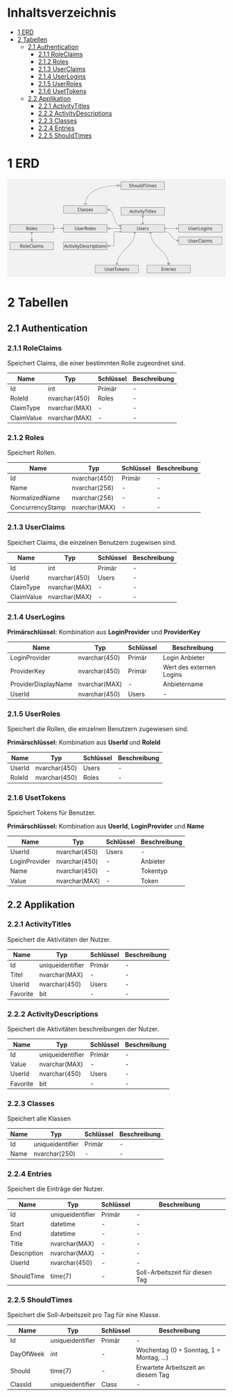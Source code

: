# Inhaltsverzeichnis

- [1 ERD](#1-erd)
- [2 Tabellen](#2-tabellen)
  - [2.1 Authentication](#21-authentication)
    - [2.1.1 RoleClaims](#211-roleclaims)
    - [2.1.2 Roles](#212-roles)
    - [2.1.3 UserClaims](#213-userclaims)
    - [2.1.4 UserLogins](#214-userlogins)
    - [2.1.5 UserRoles](#215-userroles)
    - [2.1.6 UsetTokens](#216-usettokens)
  - [2.2 Applikation](#22-applikation)
    - [2.2.1 ActivityTitles](#221-activitytitles)
    - [2.2.2 ActivityDescriptions](#222-activitydescriptions)
    - [2.2.3 Classes](#223-classes)
    - [2.2.4 Entries](#224-entries)
    - [2.2.5 ShouldTimes](#225-shouldtimes)


# 1 ERD
![ERD](../assets/ERD_Minimal.jpg)

# 2 Tabellen

## 2.1 Authentication

### 2.1.1 RoleClaims
Speichert Claims, die einer bestimmten Rolle zugeordnet sind.

| Name       | Typ           | Schlüssel   | Beschreibung |
|------------|---------------|-------------|--------------|
| Id         | int           | Primär      | -            |
| RoleId     | nvarchar(450) | Roles | -            |
| ClaimType  | nvarchar(MAX) | -           | -            |
| ClaimValue | nvarchar(MAX) | -           | -            |

### 2.1.2 Roles
Speichert Rollen.

| Name             | Typ           | Schlüssel | Beschreibung |
|------------------|---------------|-----------|--------------|
| Id               | nvarchar(450) | Primär    | -            |
| Name             | nvarchar(256) | -         | -            |
| NormalizedName   | nvarchar(256) | -         | -            |
| ConcurrencyStamp | nvarchar(MAX) | -         | -            |


### 2.1.3 UserClaims
Speichert Claims, die einzelnen Benutzern zugewisen sind.

| Name       | Typ           | Schlüssel   | Beschreibung |
|------------|---------------|-------------|--------------|
| Id         | int           | Primär      | -            |
| UserId     | nvarchar(450) | Users       | -            |
| ClaimType  | nvarchar(MAX) | -           | -            |
| ClaimValue | nvarchar(MAX) | -           | -            |

### 2.1.4 UserLogins
**Primärschlüssel:** Kombination aus **LoginProvider** und **ProviderKey**

| Name                | Typ           | Schlüssel   | Beschreibung             |
|---------------------|---------------|-------------|--------------------------|
| LoginProvider       | nvarchar(450) | Primär      | Login Anbieter           |
| ProviderKey         | nvarchar(450) | Primär      | Wert des externen Logins |
| ProviderDisplayName | nvarchar(MAX) | -           | Anbietername             |
| UserId              | nvarchar(450) | Users       | -                        |

### 2.1.5 UserRoles
Speichert die Rollen, die einzelnen Benutzern zugewiesen sind.

**Primärschlüssel:** Kombination aus **UserId** und **RoleId**

| Name   | Typ           | Schlüssel   | Beschreibung |
|--------|---------------|-------------|--------------|
| UserId | nvarchar(450) | Users       | -            |
| RoleId | nvarchar(450) | Roles       | -            |

### 2.1.6 UsetTokens
Speichert Tokens für Benutzer.

**Primärschlüssel:** Kombination aus **UserId**, **LoginProvider** und **Name**

| Name          | Typ           | Schlüssel   | Beschreibung |
|---------------|---------------|-------------|--------------|
| UserId        | nvarchar(450) | Users       | -            |
| LoginProvider | nvarchar(450) | -           | Anbieter     |
| Name          | nvarchar(450) | -           | Tokentyp     |
| Value         | nvarchar(MAX) | -           | Token        |

## 2.2 Applikation 
### 2.2.1 ActivityTitles
Speichert die Aktivitäten der Nutzer.

|  Name    | Typ              | Schlüssel   | Beschreibung |
|----------|------------------|-------------|--------------|
| Id       | uniqueidentifier | Primär      | -            |
| Titel    | nvarchar(MAX)    | -           | -            |
| UserId   | nvarchar(450)    | Users       | -            |
| Favorite | bit              | -           | -            |

### 2.2.2 ActivityDescriptions
Speichert die Aktivitäten beschreibungen der Nutzer.

|  Name    | Typ              | Schlüssel   | Beschreibung |
|----------|------------------|-------------|--------------|
| Id       | uniqueidentifier | Primär      | -            |
| Value    | nvarchar(MAX)    | -           | -            |
| UserId   | nvarchar(450)    | Users       | -            |
| Favorite | bit              | -           | -            |

### 2.2.3 Classes
Speichert alle Klassen

| Name     | Typ              | Schlüssel   | Beschreibung |
|----------|------------------|-------------|--------------|
| Id       | uniqueidentifier | Primär      | -            |
| Name     | nvarchar(250)    | -           | -            |


### 2.2.4 Entries
Speichert die Einträge der Nutzer.

| Name        | Typ              | Schlüssel | Beschreibung                    |
|-------------|------------------|-----------|---------------------------------|
| Id          | uniqueidentifier | Primär    | -                               |
| Start       | datetime         | -         | -                               |
| End         | datetime         | -         | -                               |
| Title       | nvarchar(MAX)    | -         | -                               |
| Description | nvarchar(MAX)    | -         | -                               |
| UserId      | nvarchar(450)    | -         | -                               |
| ShouldTime  | time(7)          | -         | Soll-Arbeitszeit für diesen Tag |

### 2.2.5 ShouldTimes
Speichert die Soll-Arbeitszeit pro Tag für eine Klasse.

| Name      | Typ              | Schlüssel | Beschreibung                             |
|-----------|------------------|-----------|------------------------------------------|
| Id        | uniqueidentifier | Primär    | -                                        |
| DayOfWeek | int              | -         | Wochentag (0 = Sonntag, 1 = Montag, ...) |
| Should    | time(7)          | -         | Erwartete Arbeitszeit an diesem Tag      |
| ClassId   | uniqueidentifier | Class     | -                                        |